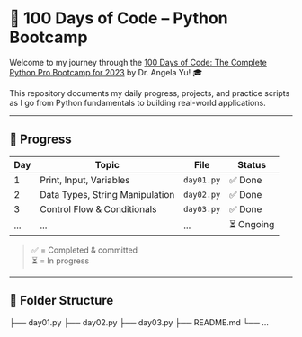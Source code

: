 
# 🐍 100 Days of Code – Python Bootcamp

Welcome to my journey through the [100 Days of Code: The Complete Python Pro Bootcamp for 2023](https://www.udemy.com/course/100-days-of-code/) by Dr. Angela Yu! 🎓

This repository documents my daily progress, projects, and practice scripts as I go from Python fundamentals to building real-world applications.

---

## 📅 Progress

| Day | Topic                          | File         | Status     |
|-----|--------------------------------|--------------|------------|
| 1   | Print, Input, Variables        | `day01.py`   | ✅ Done     |
| 2   | Data Types, String Manipulation| `day02.py`   | ✅ Done     |
| 3   | Control Flow & Conditionals    | `day03.py`   | ✅ Done     |
| ... | ...                            | ...          | ⏳ Ongoing  |

> ✅ = Completed & committed  
> ⏳ = In progress  

---

## 📁 Folder Structure

├── day01.py
├── day02.py
├── day03.py
├── README.md
└── ...



